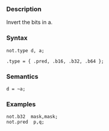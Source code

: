 ### Description

Invert the bits in a.

### Syntax

```
not.type d, a;

.type = { .pred, .b16, .b32, .b64 };
```

### Semantics

```
d = ~a;
```

### Examples

```
not.b32  mask,mask;
not.pred  p,q;
```

